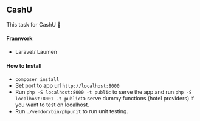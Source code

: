 
## CashU 

This task for CashU :gift_heart:
  
  #### Framwork
  * Laravel/ Laumen

#### How to Install
* `composer install`
* Set port to app url `http://localhost:8000`
* Run `php -S localhost:8000 -t public` to serve the app and run `php -S localhost:8001 -t public`to serve dummy functions (hotel providers) if you want to test on localhost.
* Run `./vendor/bin/phpunit` to run unit testing.
